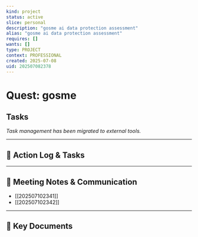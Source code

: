 ```yaml
---
kind: project
status: active
slice: personal
description: "gosme ai data protection assessment"
alias: "gosme ai data protection assessment"
requires: []
wants: []
type: PROJECT
context: PROFESSIONAL
created: 2025-07-08
uid: 202507082378
---
```


# Quest: gosme

## Tasks

*Task management has been migrated to external tools.*

---

## 📝 Action Log & Tasks


---
## 💬 Meeting Notes & Communication
- [[202507102341]]
- [[202507102342]]

---
## 📎 Key Documents
